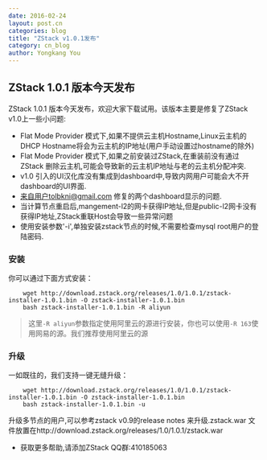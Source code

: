 ```yaml
---
date: 2016-02-24
layout: post.cn
categories: blog
title: "ZStack v1.0.1发布"
category: cn_blog
author: Yongkang You
---
```


## ZStack 1.0.1 版本今天发布
ZStack 1.0.1 版本今天发布，欢迎大家下载试用。该版本主要是修复了ZStack v1.0上一些小问题:

* Flat Mode Provider 模式下,如果不提供云主机Hostname,Linux云主机的DHCP Hostname将会为云主机的IP地址(用户手动设置过hostname的除外)
* Flat Mode Provider 模式下,如果之前安装过ZStack,在重装前没有通过ZStack 删除云主机,可能会导致新的云主机IP地址与老的云主机分配冲突.
* v1.0 引入的UI汉化库没有集成到dashboard中,导致内网用户可能会大不开dashboard的UI界面.
* 来自用户tolbkni@gmail.com 修复的两个dashboard显示的问题.
* 当计算节点重启后,mangement-l2的网卡获得IP地址,但是public-l2网卡没有获得IP地址,ZStack重联Host会导致一些异常问题
* 使用安装参数'-i',单独安装zstack节点的时候,不需要检查mysql root用户的登陆密码.

<h3 id="install"> 安装 </h3>

你可以通过下面方式安装：

        wget http://download.zstack.org/releases/1.0/1.0.1/zstack-installer-1.0.1.bin -O zstack-installer-1.0.1.bin
        bash zstack-installer-1.0.1.bin -R aliyun

>这里`-R aliyun`参数指定使用阿里云的源进行安装，你也可以使用`-R 163`使用网易的源。我们推荐使用阿里云的源

<h3 id="upgrade"> 升级 </h3>

一如既往的，我们支持一键无缝升级：

        wget http://download.zstack.org/releases/1.0/1.0.1/zstack-installer-1.0.1.bin -O zstack-installer-1.0.1.bin
        bash zstack-installer-1.0.1.bin -u

升级多节点的用户,可以参考zstack v0.9的release notes 来升级.zstack.war 文件放置在http://download.zstack.org/releases/1.0/1.0.1/zstack.war

* 获取更多帮助,请添加ZStack QQ群:410185063
